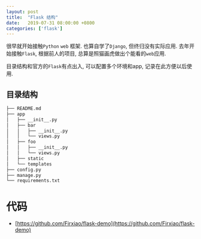 ```yaml
---
layout: post
title:  "Flask 结构"
date:   2019-07-31 08:00:00 +0800
categories: ['flask']
---
```


很早就开始接触`Python` `web` 框架. 也算自学了`Django`, 但终归没有实际应用. 
去年开始接触`Flask`, 根据前人的项目, 总算是照猫画虎做出个能看的`web`应用.

目录结构和官方的`Flask`有点出入, 可以配置多个环境和app, 记录在此方便以后使用.


## 目录结构

```bash
├── README.md
├── app
│   ├── __init__.py
│   ├── bar
│   │   ├── __init__.py
│   │   └── views.py
│   ├── foo
│   │   ├── __init__.py
│   │   └── views.py
│   ├── static
│   └── templates
├── config.py
├── manage.py
└── requirements.txt
```



# 代码
- [https://github.com/Firxiao/flask-demo](https://github.com/Firxiao/flask-demo)
